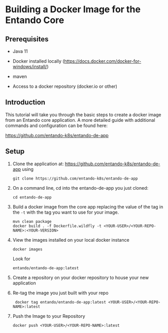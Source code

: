 # Building a Docker Image for the Entando Core

## Prerequisites

-   Java 11

-   Docker installed locally
    (<https://docs.docker.com/docker-for-windows/install/>)

-   maven

-   Access to a docker repository (docker.io or other)

## Introduction

This tutorial will take you through the basic steps to create a docker
image from an Entando core application. A more detailed guide with
additional commands and configuration can be found here:

<https://github.com/entando-k8s/entando-de-app>

## Setup

1.  Clone the application at:
    <https://github.com/entando-k8s/entando-de-app> using

        git clone https://github.com/entando-k8s/entando-de-app

2.  On a command line, cd into the entando-de-app you just cloned:

        cd entando-de-app

3.  Build a docker image from the core app replacing the value of the tag in the `-t`  with the tag you want to use for your image.

        mvn clean package
        docker build . -f Dockerfile.wildfly -t <YOUR-USER>/<YOUR-REPO-NAME>:<YOUR-VERSION>

4.  View the images installed on your local docker instance

        docker images

    Look for

        entando/entando-de-app:latest

5.  Create a repository on your docker repository to house your new
    application

6.  Re-tag the image you just built with your repo

         docker tag entando/entando-de-app:latest <YOUR-USER>/<YOUR-REPO-NAME>:latest

7.  Push the Image to your Repository

        docker push <YOUR-USER>/<YOUR-REPO-NAME>:latest
